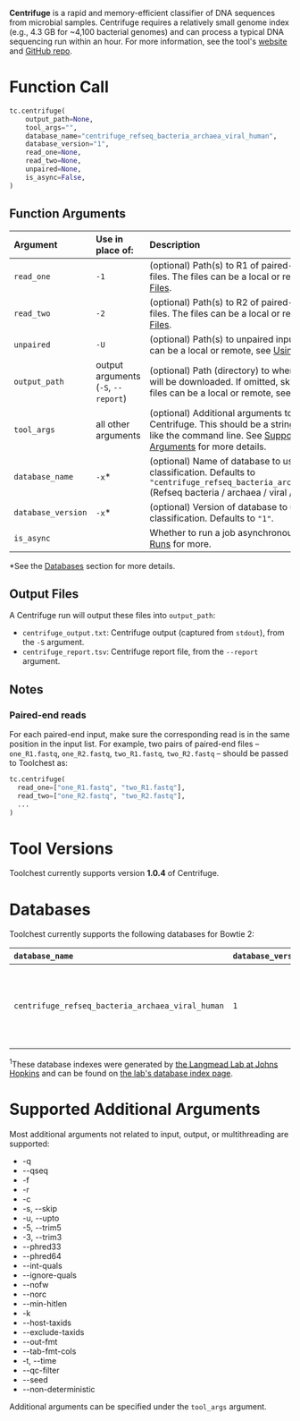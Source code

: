 **Centrifuge** is a rapid and memory-efficient classifier of DNA sequences from microbial samples.
Centrifuge requires a relatively small genome index (e.g., 4.3 GB for ~4,100 bacterial genomes) and can process a 
typical DNA sequencing run within an hour. For more information, 
see the tool's [website](https://ccb.jhu.edu/software/centrifuge/) and 
[GitHub repo](https://github.com/DaehwanKimLab/centrifuge).

Function Call
=============

```python
tc.centrifuge(
    output_path=None,
    tool_args="",
    database_name="centrifuge_refseq_bacteria_archaea_viral_human",
    database_version="1",
    read_one=None,
    read_two=None,
    unpaired=None,
    is_async=False,
)
```

Function Arguments
------------------

| Argument           | Use in place of:                    | Description                                                                                                                                                                                                     |
|:-------------------|:------------------------------------|:----------------------------------------------------------------------------------------------------------------------------------------------------------------------------------------------------------------|
| `read_one`         | `-1`                                | (optional) Path(s) to R1 of paired-end read input files. The files can be a local or remote, see [Using Files](../../getting-started/using-files.md).                                                           |
| `read_two`         | `-2`                                | (optional) Path(s) to R2 of paired-end read input files. The files can be a local or remote, see [Using Files](../../getting-started/using-files.md).                                                           |
| `unpaired`         | `-U`                                | (optional) Path(s) to unpaired input files. The files can be a local or remote, see [Using Files](../../getting-started/using-files.md).                                                                        |
| `output_path`      | output arguments (`-S`, `--report`) | (optional) Path (directory) to where the output files will be downloaded. If omitted, skips download. The files can be a local or remote, see [Using Files](../../getting-started/using-files.md).              |
| `tool_args`        | all other arguments                 | (optional) Additional arguments to be passed to Centrifuge. This should be a string of arguments like the command line. See [Supported Additional Arguments](#supported-additional-arguments) for more details. |
| `database_name`    | `-x`\*                              | (optional) Name of database to use for Centrifuge classification. Defaults to `"centrifuge_refseq_bacteria_archaea_viral_human"` (Refseq bacteria / archaea / viral / human).                                   |
| `database_version` | `-x`\*                              | (optional) Version of database to use for Centrifuge classification. Defaults to `"1"`.                                                                                                                         |
| `is_async`         |                                     | Whether to run a job asynchronously.  See [Async Runs](../../feature-reference/async-runs.md) for more.                                                                                                         |

*See the [Databases](#databases) section for more details.

Output Files
------------

A Centrifuge run will output these files into  `output_path`:

- `centrifuge_output.txt`: Centrifuge output (captured from `stdout`), from the `-S` argument.
- `centrifuge_report.tsv`: Centrifuge report file, from the `--report` argument.

Notes
-----

### Paired-end reads

For each paired-end input, make sure the corresponding read is in the same position in the input list. For example, two 
pairs of paired-end files – `one_R1.fastq`, `one_R2.fastq`, `two_R1.fastq`, `two_R2.fastq` – should be passed to 
Toolchest as:

```python
tc.centrifuge(
  read_one=["one_R1.fastq", "two_R1.fastq"],
  read_two=["one_R2.fastq", "two_R2.fastq"],
  ...
)
```

Tool Versions
=============

Toolchest currently supports version **1.0.4** of Centrifuge.

Databases
=========

Toolchest currently supports the following databases for Bowtie 2:

| `database_name`                                        | `database_version` | Description                                                        |
|:-------------------------------------------------------| :----------------- |:-------------------------------------------------------------------|
| `centrifuge_refseq_bacteria_archaea_viral_human`       | `1`                | RefSeq, bacteria / archaea / viral / human, JHU source<sup>1</sup> |

<sup>1</sup>These database indexes were generated by [the Langmead Lab at Johns Hopkins](https://langmead-lab.org/) and can be found on [the lab's database index page](https://benlangmead.github.io/aws-indexes/centrifuge).

Supported Additional Arguments
==============================

Most additional arguments not related to input, output, or multithreading are supported:
- \-q
- \--qseq
- \-f
- \-r
- \-c
- \-s, \--skip
- \-u, \--upto
- \-5, \--trim5
- \-3, \--trim3
- \--phred33
- \--phred64
- \--int-quals
- \--ignore-quals
- \--nofw
- \--norc
- \--min-hitlen
- \-k
- \--host-taxids
- \--exclude-taxids
- \--out-fmt
- \--tab-fmt-cols
- \-t, \--time
- \--qc-filter
- \--seed
- \--non-deterministic

Additional arguments can be specified under the `tool_args` argument.
